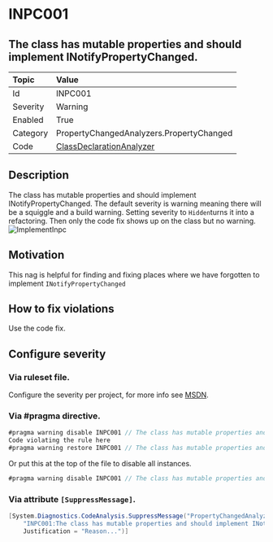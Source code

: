 # INPC001
## The class has mutable properties and should implement INotifyPropertyChanged.

| Topic    | Value
| :--      | :--
| Id       | INPC001
| Severity | Warning
| Enabled  | True
| Category | PropertyChangedAnalyzers.PropertyChanged
| Code     | [ClassDeclarationAnalyzer](https://github.com/DotNetAnalyzers/PropertyChangedAnalyzers/blob/master/PropertyChangedAnalyzers/Analyzers/ClassDeclarationAnalyzer.cs)

## Description

The class has mutable properties and should implement INotifyPropertyChanged.
The default severity is warning meaning there will be a squiggle and a build warning.
Setting severity to `Hidden`turns it into a refactoring. Then only the code fix shows up on the class but no warning.
![ImplementInpc](https://user-images.githubusercontent.com/1640096/63153711-44091880-c00f-11e9-9185-564c52575b4a.gif)

## Motivation

This nag is helpful for finding and fixing places where we have forgotten to implement `INotifyPropertyChanged`

## How to fix violations

Use the code fix.

<!-- start generated config severity -->
## Configure severity

### Via ruleset file.

Configure the severity per project, for more info see [MSDN](https://msdn.microsoft.com/en-us/library/dd264949.aspx).

### Via #pragma directive.
```C#
#pragma warning disable INPC001 // The class has mutable properties and should implement INotifyPropertyChanged.
Code violating the rule here
#pragma warning restore INPC001 // The class has mutable properties and should implement INotifyPropertyChanged.
```

Or put this at the top of the file to disable all instances.
```C#
#pragma warning disable INPC001 // The class has mutable properties and should implement INotifyPropertyChanged.
```

### Via attribute `[SuppressMessage]`.

```C#
[System.Diagnostics.CodeAnalysis.SuppressMessage("PropertyChangedAnalyzers.PropertyChanged", 
    "INPC001:The class has mutable properties and should implement INotifyPropertyChanged.", 
    Justification = "Reason...")]
```
<!-- end generated config severity -->
